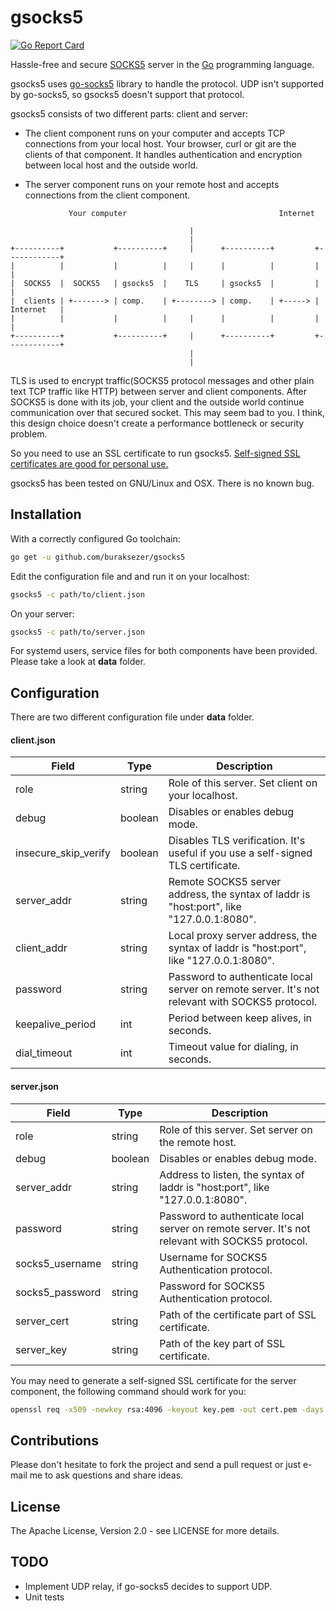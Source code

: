 gsocks5
=======

[![Go Report Card](https://goreportcard.com/badge/github.com/buraksezer/gsocks5)](https://goreportcard.com/report/github.com/buraksezer/gsocks5)

Hassle-free and secure [SOCKS5](https://en.wikipedia.org/wiki/SOCKS) server in the [Go](https://golang.org) programming language.

gsocks5 uses [go-socks5](https://github.com/armon/go-socks5) library to handle the protocol. UDP isn't supported by go-socks5, so gsocks5 doesn't support that protocol.

gsocks5 consists of two different parts: client and server: 

* The client component runs on your computer and accepts TCP connections from your local host. Your browser, curl or git are the clients of that component. It handles authentication and encryption between local host and the outside world.

* The server component runs on your remote host and accepts connections from the client component.

```
             Your computer                                  Internet

                                        |
                                        |
+----------+           +----------+     |      +----------+         +------------+
|          |           |          |     |      |          |         |            |
|  SOCKS5  |  SOCKS5   | gsocks5  |    TLS     | gsocks5  |         |            |
|  clients | +-------> | comp.    | +--------> | comp.    | +-----> | Internet   |
|          |           |          |     |      |          |         |            |
+----------+           +----------+     |      +----------+         +------------+
                                        |
                                        |

```

TLS is used to encrypt traffic(SOCKS5 protocol messages and other plain text TCP traffic like HTTP) between server and client components. After SOCKS5 is done with its job, your client and the outside world continue communication over that secured socket. This may seem bad to you. I think, this design choice doesn't create a performance bottleneck or security problem.

So you need to use an SSL certificate to run gsocks5. [Self-signed SSL certificates are good for personal use.](https://security.stackexchange.com/a/68339)

gsocks5 has been tested on GNU/Linux and OSX. There is no known bug.

Installation
------------
With a correctly configured Go toolchain:

```sh
go get -u github.com/buraksezer/gsocks5
```

Edit the configuration file and and run it on your localhost:

```sh
gsocks5 -c path/to/client.json
```

On your server:

```sh
gsocks5 -c path/to/server.json
```

For systemd users, service files for both components have been provided. Please take a look at **data** folder.

Configuration
-------------
There are two different configuration file under **data** folder. 

#### client.json

Field        |  Type   | Description
------------ | ------- |-------------
role | string | Role of this server. Set client on your localhost.
debug | boolean | Disables or enables debug mode.
insecure_skip_verify | boolean | Disables TLS verification. It's useful if you use a self-signed TLS certificate.
server_addr | string | Remote SOCKS5 server address, the syntax of laddr is "host:port", like "127.0.0.1:8080".
client_addr | string | Local proxy server address, the syntax of laddr is "host:port", like "127.0.0.1:8080".
password | string| Password to authenticate local server on remote server. It's not relevant with SOCKS5 protocol. 
keepalive_period | int | Period between keep alives, in seconds.
dial_timeout | int | Timeout value for dialing, in seconds.

#### server.json

Field        |  Type   | Description
------------ | ------- |-------------
role | string | Role of this server. Set server on the remote host.
debug | boolean | Disables or enables debug mode.
server_addr | string | Address to listen, the syntax of laddr is "host:port", like "127.0.0.1:8080".
password | string | Password to authenticate local server on remote server. It's not relevant with SOCKS5 protocol. 
socks5_username | string | Username for SOCKS5 Authentication protocol.
socks5_password | string | Password for SOCKS5 Authentication protocol.
server_cert | string | Path of the certificate part of SSL certificate.
server_key | string | Path of the key part of SSL certificate.

You may need to generate a self-signed SSL certificate for the server component, the following command should work for you:

```sh
openssl req -x509 -newkey rsa:4096 -keyout key.pem -out cert.pem -days 365
```

Contributions
-------------
Please don't hesitate to fork the project and send a pull request or just e-mail me to ask questions and share ideas.

License
-------
The Apache License, Version 2.0 - see LICENSE for more details.

TODO
----
* Implement UDP relay, if go-socks5 decides to support UDP.
* Unit tests
